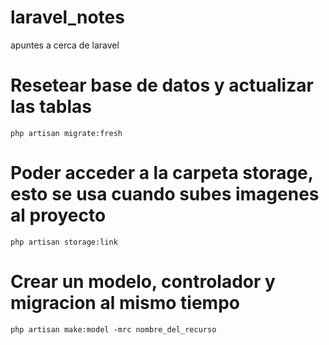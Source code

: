 # laravel_notes
apuntes a cerca de laravel

<h1>Resetear base de datos y actualizar las tablas</h1>

```
php artisan migrate:fresh
```

<h1>Poder acceder a la carpeta storage, esto se usa cuando subes imagenes al proyecto</h1>

```
php artisan storage:link
```

<h1>Crear un modelo, controlador y migracion al mismo tiempo</h1>

```
php artisan make:model -mrc nombre_del_recurso
```


